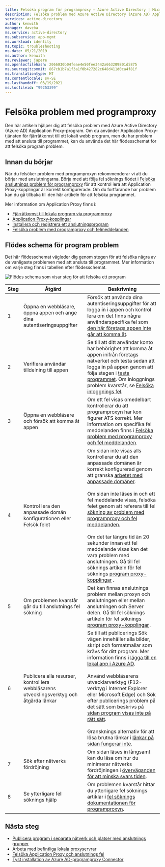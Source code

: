 ```yaml
---
title: Felsöka program för programproxy – Azure Active Directory | Microsoft Docs
description: Felsöka problem med Azure Active Directory (Azure AD) Application Proxy-program.
services: active-directory
author: kenwith
manager: daveba
ms.service: active-directory
ms.subservice: app-mgmt
ms.workload: identity
ms.topic: troubleshooting
ms.date: 05/21/2019
ms.author: kenwith
ms.reviewer: japere
ms.openlocfilehash: 2066030b04feae4e50fee3442a663209801d5875
ms.sourcegitcommit: 867cb1b7a1f3a1f0b427282c648d411d0ca4f81f
ms.translationtype: MT
ms.contentlocale: sv-SE
ms.lasthandoff: 03/19/2021
ms.locfileid: "99253399"
---
```

# <a name="debug-application-proxy-application-issues"></a>Felsöka problem med programproxy 

Den här artikeln hjälper dig att felsöka problem med Azure Active Directory (Azure AD) Application Proxy-program. Om du använder Application Proxy-tjänsten för fjärråtkomst till ett lokalt webb program, men du har problem med att ansluta till programmet, kan du använda det här flödesschemat för att felsöka program problem. 

## <a name="before-you-begin"></a>Innan du börjar

När du felsöker problem med programproxyn rekommenderar vi att du börjar med anslutningarna. Börja med att följa fel söknings flödet i [Felsöka anslutnings problem för programproxy](application-proxy-debug-connectors.md) för att kontrol lera att Application Proxy-kopplingar är korrekt konfigurerade. Om du fortfarande har problem kan du gå tillbaka till den här artikeln för att felsöka programmet.  

Mer information om Application Proxy finns i:

- [Fjärråtkomst till lokala program via programproxy](application-proxy.md)
- [Application Proxy-kopplingar](application-proxy-connectors.md)
- [Installera och registrera ett anslutningsprogram](application-proxy-add-on-premises-application.md)
- [Felsöka problem med programproxy och felmeddelanden](application-proxy-troubleshoot.md)

## <a name="flowchart-for-application-issues"></a>Flödes schema för program problem

Det här flödesschemat vägleder dig genom stegen för att felsöka några av de vanligaste problemen med att ansluta till programmet. Mer information om varje steg finns i tabellen efter flödesschemat.

![Flödes schema som visar steg för att felsöka ett program](media/application-proxy-debug-apps/application-proxy-apps-debugging-flowchart.png)

| Steg | Åtgärd | Beskrivning |
|---------|---------|---------|
|1 | Öppna en webbläsare, öppna appen och ange dina autentiseringsuppgifter | Försök att använda dina autentiseringsuppgifter för att logga in i appen och kontrol lera om det finns några användarspecifika fel som [den här företags appen inte går att komma åt](application-proxy-sign-in-bad-gateway-timeout-error.md). |
|2 | Verifiera användar tilldelning till appen | Se till att ditt användar konto har behörighet att komma åt appen inifrån företags nätverket och testa sedan att logga in på appen genom att följa stegen i [testa programmet](application-proxy-add-on-premises-application.md#test-the-application). Om inloggnings problem kvarstår, se [Felsöka inloggnings fel](../reports-monitoring/concept-provisioning-logs.md?context=azure/active-directory/manage-apps/context/manage-apps-context).  |
|3 | Öppna en webbläsare och försök att komma åt appen | Om ett fel visas omedelbart kontrollerar du att programproxyn har kon figurer ATS korrekt. Mer information om specifika fel meddelanden finns i [Felsöka problem med programproxy och fel meddelanden](application-proxy-troubleshoot.md).  |
|4 | Kontrol lera den anpassade domän konfigurationen eller Felsök felet | Om sidan inte visas alls kontrollerar du att den anpassade domänen är korrekt konfigurerad genom att granska [arbetet med anpassade domäner](application-proxy-configure-custom-domain.md).<br></br>Om sidan inte läses in och ett fel meddelande visas, felsöka felet genom att referera till fel  [sökning av problem med programproxy och fel meddelanden](application-proxy-troubleshoot.md). <br></br>Om det tar längre tid än 20 sekunder innan ett fel meddelande visas kan det vara problem med anslutningen. Gå till fel söknings artikeln för fel söknings [program proxy-kopplingar](application-proxy-debug-connectors.md) .  |
|5 | Om problemen kvarstår går du till anslutnings fel sökning | Det kan finnas anslutnings problem mellan proxyn och anslutningen eller mellan anslutningen och Server delen. Gå till fel söknings artikeln för fel söknings [program proxy-kopplingar](application-proxy-debug-connectors.md) . |
|6 | Publicera alla resurser, kontrol lera webbläsarens utvecklingsverktyg och åtgärda länkar | Se till att publicerings Sök vägen innehåller alla bilder, skript och formatmallar som krävs för ditt program. Mer information finns i [lägga till en lokal app i Azure AD](application-proxy-add-on-premises-application.md#add-an-on-premises-app-to-azure-ad). <br></br>Använd webbläsarens utvecklarverktyg (F12-verktyg i Internet Explorer eller Microsoft Edge) och Sök efter publicerings problem på det sätt som beskrivs på [sidan program visas inte på rätt sätt](application-proxy-page-appearance-broken-problem.md). <br></br>Gransknings alternativ för att lösa brutna länkar i [länkar på sidan fungerar inte](application-proxy-page-links-broken-problem.md). |
|7 | Sök efter nätverks fördröjning | Om sidan läses in långsamt kan du läsa om hur du minimerar nätverks fördröjningen i [överväganden för att minska svars tiden](application-proxy-network-topology.md#considerations-for-reducing-latency). | 
|8 | Se ytterligare fel söknings hjälp | Om problemen kvarstår hittar du ytterligare fel söknings artiklar i [fel söknings dokumentationen för programproxyn](application-proxy-troubleshoot.md). |

## <a name="next-steps"></a>Nästa steg


* [Publicera program i separata nätverk och platser med anslutnings grupper](application-proxy-connector-groups.md)
* [Arbeta med befintliga lokala proxyservrar](application-proxy-configure-connectors-with-proxy-servers.md)
* [Felsöka Application Proxy och anslutnings fel](application-proxy-troubleshoot.md)
* [Tyst installation av Azure AD-programproxy Connector](application-proxy-register-connector-powershell.md)
